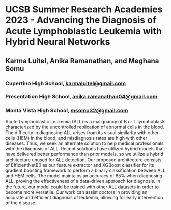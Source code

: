 # UCSB Summer Research Academies 2023 - Advancing the Diagnosis of Acute Lymphoblastic Leukemia with Hybrid Neural Networks
## Karma Luitel, Anika Ramanathan, and Meghana Somu
### Cupertino High School, karmaluitel@gmail.com
### Presentation High School, anika.ramanathan04@gmail.com
### Monta Vista High School, msomu32@gmail.com 

Acute Lymphoblastic Leukemia (ALL) is a malignancy of B or T lymphoblasts characterized by the uncontrolled replication of abnormal cells in the blood. The difficulty in diagnosing ALL arises from its visual similarity with other cells (HEM) in the blood, and misdiagnosis rates are high with other diseases. Thus, we seek an alternate solution to help medical professionals with the diagnosis of ALL. Recent solutions have utilized hybrid models that have delivered better performance than prior models, so we utilize a hybrid architecture unused for ALL detection. Our proposed architecture consists of EfficientNetB0 as our feature extractor and XGBoost classifier for its gradient boosting framework to perform a binary classification between ALL and HEM cells. The model maintains an accuracy of 85% when diagnosing ALL, proving the effectiveness of a data-driven approach for diagnosis. In the future, our model could be trained with other ALL datasets in order to become more versatile. Our work can assist doctors in providing an accurate and efficient diagnosis of leukemia, allowing for early intervention of the disease.
